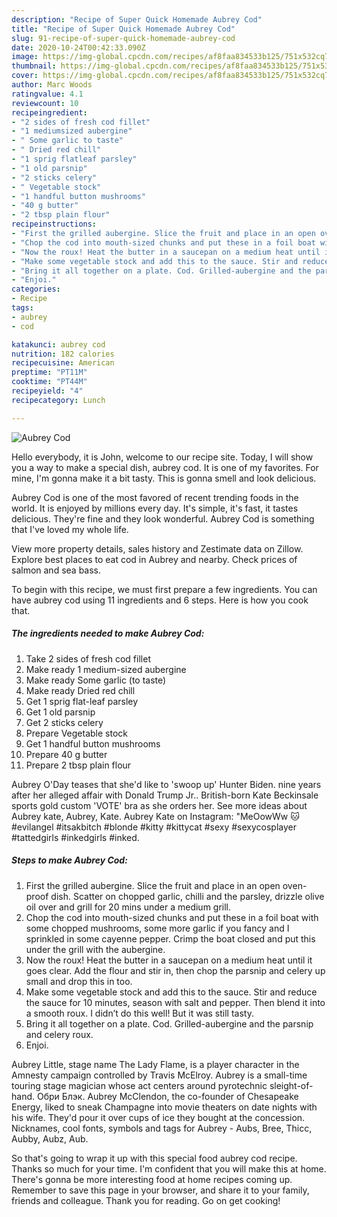 ```yaml
---
description: "Recipe of Super Quick Homemade Aubrey Cod"
title: "Recipe of Super Quick Homemade Aubrey Cod"
slug: 91-recipe-of-super-quick-homemade-aubrey-cod
date: 2020-10-24T00:42:33.090Z
image: https://img-global.cpcdn.com/recipes/af8faa834533b125/751x532cq70/aubrey-cod-recipe-main-photo.jpg
thumbnail: https://img-global.cpcdn.com/recipes/af8faa834533b125/751x532cq70/aubrey-cod-recipe-main-photo.jpg
cover: https://img-global.cpcdn.com/recipes/af8faa834533b125/751x532cq70/aubrey-cod-recipe-main-photo.jpg
author: Marc Woods
ratingvalue: 4.1
reviewcount: 10
recipeingredient:
- "2 sides of fresh cod fillet"
- "1 mediumsized aubergine"
- " Some garlic to taste"
- " Dried red chill"
- "1 sprig flatleaf parsley"
- "1 old parsnip"
- "2 sticks celery"
- " Vegetable stock"
- "1 handful button mushrooms"
- "40 g butter"
- "2 tbsp plain flour"
recipeinstructions:
- "First the grilled aubergine. Slice the fruit and place in an open oven-proof dish. Scatter on chopped garlic, chilli and the parsley, drizzle olive oil over and grill for 20 mins under a medium grill."
- "Chop the cod into mouth-sized chunks and put these in a foil boat with some chopped mushrooms, some more garlic if you fancy and I sprinkled in some cayenne pepper. Crimp the boat closed and put this under the grill with the aubergine."
- "Now the roux! Heat the butter in a saucepan on a medium heat until it goes clear. Add the flour and stir in, then chop the parsnip and celery up small and drop this in too."
- "Make some vegetable stock and add this to the sauce. Stir and reduce the sauce for 10 minutes, season with salt and pepper. Then blend it into a smooth roux. I didn’t do this well! But it was still tasty."
- "Bring it all together on a plate. Cod. Grilled-aubergine and the parsnip and celery roux."
- "Enjoi."
categories:
- Recipe
tags:
- aubrey
- cod

katakunci: aubrey cod 
nutrition: 182 calories
recipecuisine: American
preptime: "PT11M"
cooktime: "PT44M"
recipeyield: "4"
recipecategory: Lunch

---
```



![Aubrey Cod](https://img-global.cpcdn.com/recipes/af8faa834533b125/751x532cq70/aubrey-cod-recipe-main-photo.jpg)

Hello everybody, it is John, welcome to our recipe site. Today, I will show you a way to make a special dish, aubrey cod. It is one of my favorites. For mine, I'm gonna make it a bit tasty. This is gonna smell and look delicious.

Aubrey Cod is one of the most favored of recent trending foods in the world. It is enjoyed by millions every day. It's simple, it's fast, it tastes delicious. They're fine and they look wonderful. Aubrey Cod is something that I've loved my whole life.

View more property details, sales history and Zestimate data on Zillow. Explore best places to eat cod in Aubrey and nearby. Check prices of salmon and sea bass.


To begin with this recipe, we must first prepare a few ingredients. You can have aubrey cod using 11 ingredients and 6 steps. Here is how you cook that.

<!--inarticleads1-->

##### The ingredients needed to make Aubrey Cod:

1. Take 2 sides of fresh cod fillet
1. Make ready 1 medium-sized aubergine
1. Make ready  Some garlic (to taste)
1. Make ready  Dried red chill
1. Get 1 sprig flat-leaf parsley
1. Get 1 old parsnip
1. Get 2 sticks celery
1. Prepare  Vegetable stock
1. Get 1 handful button mushrooms
1. Prepare 40 g butter
1. Prepare 2 tbsp plain flour


Aubrey O&#39;Day teases that she&#39;d like to &#39;swoop up&#39; Hunter Biden. nine years after her alleged affair with Donald Trump Jr.. British-born Kate Beckinsale sports gold custom &#39;VOTE&#39; bra as she orders her. See more ideas about Aubrey kate, Aubrey, Kate. Aubrey Kate on Instagram: &#34;MeOowWw 🐱 #evilangel #itsakbitch #blonde #kitty #kittycat #sexy #sexycosplayer #tattedgirls #inkedgirls #inked. 

<!--inarticleads2-->

##### Steps to make Aubrey Cod:

1. First the grilled aubergine. Slice the fruit and place in an open oven-proof dish. Scatter on chopped garlic, chilli and the parsley, drizzle olive oil over and grill for 20 mins under a medium grill.
1. Chop the cod into mouth-sized chunks and put these in a foil boat with some chopped mushrooms, some more garlic if you fancy and I sprinkled in some cayenne pepper. Crimp the boat closed and put this under the grill with the aubergine.
1. Now the roux! Heat the butter in a saucepan on a medium heat until it goes clear. Add the flour and stir in, then chop the parsnip and celery up small and drop this in too.
1. Make some vegetable stock and add this to the sauce. Stir and reduce the sauce for 10 minutes, season with salt and pepper. Then blend it into a smooth roux. I didn’t do this well! But it was still tasty.
1. Bring it all together on a plate. Cod. Grilled-aubergine and the parsnip and celery roux.
1. Enjoi.


Aubrey Little, stage name The Lady Flame, is a player character in the Amnesty campaign controlled by Travis McElroy. Aubrey is a small-time touring stage magician whose act centers around pyrotechnic sleight-of-hand. Обри Блэк. Aubrey McClendon, the co-founder of Chesapeake Energy, liked to sneak Champagne into movie theaters on date nights with his wife. They&#39;d pour it over cups of ice they bought at the concession. Nicknames, cool fonts, symbols and tags for Aubrey - Aubs, Bree, Thicc, Aubby, Aubz, Aub. 

So that's going to wrap it up with this special food aubrey cod recipe. Thanks so much for your time. I'm confident that you will make this at home. There's gonna be more interesting food at home recipes coming up. Remember to save this page in your browser, and share it to your family, friends and colleague. Thank you for reading. Go on get cooking!
